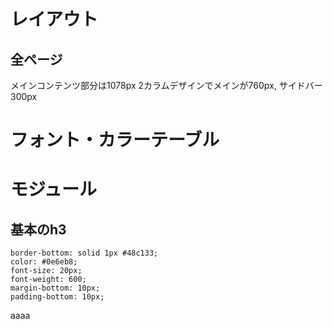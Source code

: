 # レイアウト

## 全ページ

メインコンテンツ部分は1078px
2カラムデザインでメインが760px, サイドバー300px

# フォント・カラーテーブル

# モジュール

## 基本のh3

```
border-bottom: solid 1px #48c133;
color: #0e6eb8;
font-size: 20px;
font-weight: 600;
margin-bottom: 10px;
padding-bottom: 10px;
```

aaaa
